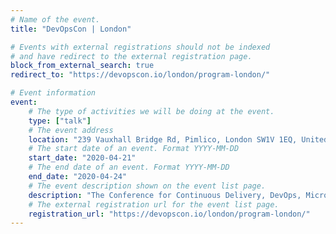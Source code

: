 ```yaml
---
# Name of the event.
title: "DevOpsCon | London"

# Events with external registrations should not be indexed
# and have redirect to the external registration page.
block_from_external_search: true
redirect_to: "https://devopscon.io/london/program-london/"

# Event information
event:
    # The type of activities we will be doing at the event.
    type: ["talk"]
    # The event address
    location: "239 Vauxhall Bridge Rd, Pimlico, London SW1V 1EQ, United Kingdom"
    # The start date of an event. Format YYYY-MM-DD
    start_date: "2020-04-21"
    # The end date of an event. Format YYYY-MM-DD
    end_date: "2020-04-24"
    # The event description shown on the event list page.
    description: "The Conference for Continuous Delivery, DevOps, Microservices, Containers, Cloud and Lean Business."
    # The external registration url for the event list page.
    registration_url: "https://devopscon.io/london/program-london/"
---
```

